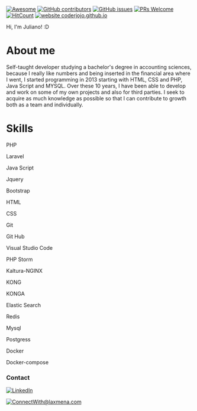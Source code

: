 <p dir="auto"><a href="https://awesome.re" rel="nofollow"><img src="https://camo.githubusercontent.com/64f8905651212a80869afbecbf0a9c52a5d1e70beab750dea40a994fa9a9f3c6/68747470733a2f2f617765736f6d652e72652f62616467652e737667" alt="Awesome" data-canonical-src="https://awesome.re/badge.svg" style="max-width: 100%;"></a> <a href="https://github.com/coderjojo/creative-profile-readme/graphs/contributors"><img src="https://camo.githubusercontent.com/93cf3b5300d75d58972f0bc1f1e13c2d8768affda6de2f8e5fa21f9afc751154/68747470733a2f2f696d672e736869656c64732e696f2f6769746875622f636f6e7472696275746f72732f636f6465726a6f6a6f2f63726561746976652d70726f66696c652d726561646d65" alt="GitHub contributors" data-canonical-src="https://img.shields.io/github/contributors/coderjojo/creative-profile-readme" style="max-width: 100%;"></a> <a href="https://github.com/coderjojo/creative-profile-readme/issues"><img src="https://camo.githubusercontent.com/819942c264e1ee8789c29c06dfcb25df4b03dc5cc7c72b60e2556f209abb3d4a/68747470733a2f2f696d672e736869656c64732e696f2f6769746875622f6973737565732f636f6465726a6f6a6f2f63726561746976652d70726f66696c652d726561646d65" alt="GitHub issues" data-canonical-src="https://img.shields.io/github/issues/coderjojo/creative-profile-readme" style="max-width: 100%;"></a> <a href="https://github.com/coderjojo/creative-profile-readme/pulls"><img src="https://camo.githubusercontent.com/0ff11ed110cfa69f703ef0dcca3cee6141c0a8ef465e8237221ae245de3deb3d/68747470733a2f2f696d672e736869656c64732e696f2f62616467652f5052732d77656c636f6d652d627269676874677265656e2e7376673f7374796c653d666c61742d737175617265" alt="PRs Welcome" data-canonical-src="https://img.shields.io/badge/PRs-welcome-brightgreen.svg?style=flat-square" style="max-width: 100%;"></a> <a href="https://github.com/coderjojo/creative-profile-readme"><img src="https://camo.githubusercontent.com/581e7f3d68373b6ef3c033838249b70c2e836349d333c67b706037a4db2a3090/68747470733a2f2f76696577732e77686174696c656172656e65642e746f6461792f76696577732f6769746875622f636f6465726a6f6a6f2f63726561746976652d70726f66696c652d726561646d652e737667" alt="HitCount" data-canonical-src="https://views.whatilearened.today/views/github/coderjojo/creative-profile-readme.svg" style="max-width: 100%;"></a> <a href="https://coderjojo.github.io/creative-profile-readme/" rel="nofollow"><img src="https://camo.githubusercontent.com/6e6a4afe090deffbe5b2f62a52aaa2629bdb71b22ff1d74d12654dfcc2599ec1/68747470733a2f2f696d672e736869656c64732e696f2f776562736974652d75702d646f776e2d677265656e2d7265642f687474702f636f6465726a6f6a6f2e6769746875622e696f2f63726561746976652d70726f66696c652d726561646d652e737667" alt="website coderjojo.github.io" data-canonical-src="https://img.shields.io/website-up-down-green-red/http/coderjojo.github.io/creative-profile-readme.svg" style="max-width: 100%;"></a></p>

Hi, I'm Juliano! :D


<h1>About me</h1>

<p>Self-taught developer studying a bachelor's degree in accounting sciences, because I really like numbers and being inserted in the financial area where I went, I started programming in 2013 starting with HTML, CSS and PHP, Java Script and MYSQL.
Over these 10 years, I have been able to develop and work on some of my own projects and also for third parties. I seek to acquire as much knowledge as possible so that I can contribute to growth both as a team and individually.</p>

  
 <h1>Skills</h1>

 <p>PHP</p>
 <p>Laravel</p>
 <p>Java Script</p>
 <p>Jquery</p>
 <p>Bootstrap</p>
 <p>HTML</p>
 <p>CSS</p>
 <p>Git</p>
 <p>Git Hub</p>
 <p>Visual Studio Code</p>
 <p>PHP Storm</p>
 <p>Kaltura-NGINX</p>
 <p>KONG</p>
 <p>KONGA</p>
 <p>Elastic Search</p>
 <p>Redis</p>
 <p>Mysql</p>
 <p>Postgress</p>
 <p>Docker</p>
 <p>Docker-compose</p>
 

<h3>Contact</h3>

<p dir="auto"> 
  <a href="https://www.linkedin.com/in/juliano-rezende-b49742229/" rel="nofollow"><img src="https://camo.githubusercontent.com/a80d00f23720d0bc9f55481cfcd77ab79e141606829cf16ec43f8cacc7741e46/68747470733a2f2f696d672e736869656c64732e696f2f62616467652f4c696e6b6564496e2d3030373742353f7374796c653d666f722d7468652d6261646765266c6f676f3d6c696e6b6564696e266c6f676f436f6c6f723d7768697465" alt="LinkedIn" data-canonical-src="https://img.shields.io/badge/LinkedIn-0077B5?style=for-the-badge&amp;logo=linkedin&amp;logoColor=white" style="max-width: 100%;"></a>
  
  <a href="mailto:julianoreze@gmail.com"><img src="https://camo.githubusercontent.com/571384769c09e0c66b45e39b5be70f68f552db3e2b2311bc2064f0d4a9f5983b/68747470733a2f2f696d672e736869656c64732e696f2f62616467652f476d61696c2d4431343833363f7374796c653d666f722d7468652d6261646765266c6f676f3d676d61696c266c6f676f436f6c6f723d7768697465" alt="ConnectWith@laxmena.com" data-canonical-src="https://img.shields.io/badge/Gmail-D14836?style=for-the-badge&amp;logo=gmail&amp;logoColor=white" style="max-width: 100%;"></a>
</p>
